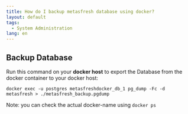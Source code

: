 ```yaml
---
title: How do I backup metasfresh database using docker?
layout: default
tags:
  - System Administration
lang: en
---
```


## Backup Database

Run this command on your **docker host** to export the Database from the docker container to your docker host:

`docker exec -u postgres metasfreshdocker_db_1 pg_dump -Fc -d metasfresh > ./metasfresh_backup.pgdump `

Note: you can check the actual docker-name using `docker ps`
